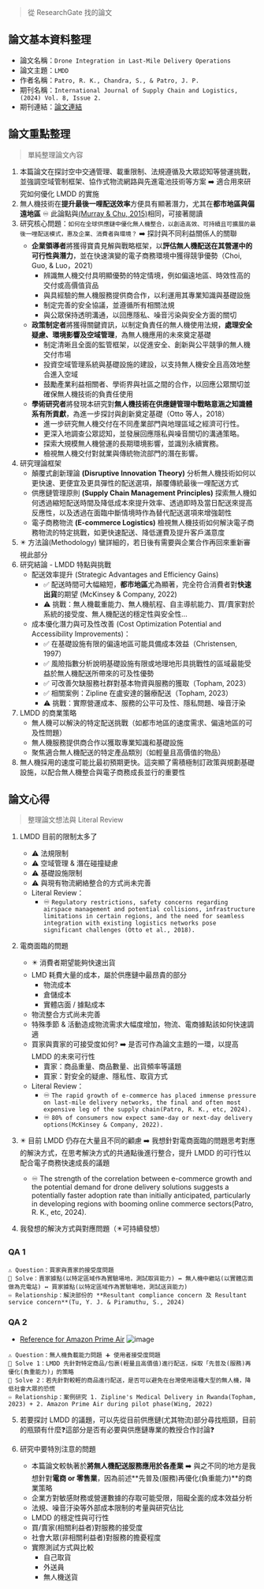 > 從 ResearchGate 找的論文

## 論文基本資料整理
- 論文名稱：`Drone Integration in Last-Mile Delivery Operations`
- 論文主題：`LMDD`
- 作者名稱：`Patro, R. K., Chandra, S., & Patro, J. P.`
- 期刊名稱：`International Journal of Supply Chain and Logistics, (2024) Vol. 8, Issue 2.`
- 期刊連結：[論文連結](https://carijournals.org/journals/index.php/IJSCL/article/view/2286)

## 論文重點整理
> 單純整理論文內容
1. 本篇論文在探討空中交通管理、載重限制、法規遵循及大眾認知等營運挑戰，並強調空域管制框架、協作式物流網路與先進電池技術等方案 ➡️ 適合用來研究如何優化 LMDD 的實施
2. 無人機技術在**提升最後一哩配送效率**方便具有顯著潛力，尤其在**都市地區與偏遠地區** ♾️ 此論點與[(Murray & Chu, 2015)](https://www.sciencedirect.com/science/article/abs/pii/S0968090X15000844?via%3Dihub)相同，可接著閱讀
3. 研究核心問題：`如何在全球供應鏈中優化無人機整合，以創造高效、可持續且可擴展的最後一哩配送模式，惠及企業、消費者與環境？` ➡️ 探討與不同利益關係人的關聯
   - **企業領導者**將獲得寶貴見解與戰略框架，以**評估無人機配送在其營運中的可行性與潛力**，並在快速演變的電子商務環境中獲得競爭優勢（Choi, Guo, & Luo，2021）
      - 辨識無人機交付具明顯優勢的特定情境，例如偏遠地區、時效性高的交付或高價值貨品
      - 與具經驗的無人機服務提供商合作，以利運用其專業知識與基礎設施
      - 制定完善的安全協議，並遵循所有相關法規
      - 與公眾保持透明溝通，以回應隱私、噪音污染與安全方面的關切
   - **政策制定者**將獲得關鍵資訊，以制定負責任的無人機使用法規，**處理安全疑慮、環境影響及空域管理**，為無人機應用的未來奠定基礎
      - 制定清晰且全面的監管框架，以促進安全、創新與公平競爭的無人機交付市場
      - 投資空域管理系統與基礎設施的建設，以支持無人機安全且高效地整合進入空域
      - 鼓勵產業利益相關者、學術界與社區之間的合作，以回應公眾關切並確保無人機技術的負責任使用
   - **學術研究者**將發現本研究對**無人機技術在供應鏈管理中戰略意涵之知識體系有所貢獻**，為進一步探討與創新奠定基礎（Otto 等人，2018）
      -  進一步研究無人機交付在不同產業部門與地理區域之經濟可行性。
      -  更深入地調查公眾認知，並發展回應隱私與噪音關切的溝通策略。
      -  探索大規模無人機營運的長期環境影響，並識別永續實務。
      -  檢視無人機交付對就業與傳統物流部門的潛在影響。
4. 研究理論框架
   - 顛覆式創新理論 **(Disruptive Innovation Theory)** 分析無人機技術如何以更快速、更便宜及更具彈性的配送選項，顛覆傳統最後一哩配送方式
   - 供應鏈管理原則 **(Supply Chain Management Principles)** 探索無人機如何透過縮短配送時間及降低成本來提升效率、透過即時及當日配送來提高反應性，以及透過在面臨中斷情境時作為替代配送選項來增強韌性
   - 電子商務物流 **(E-commerce Logistics)** 檢視無人機技術如何解決電子商務物流的特定挑戰，如更快速配送、降低運費及提升客戶滿意度
5. ✴️ 方法論(Methodology) 蠻詳細的，若日後有需要與企業合作再回來重新審視此部分
6. 研究結論 - LMDD 特點與挑戰
   - 配送效率提升 (Strategic Advantages and Efficiency Gains)
      - ✅ 配送時間可大幅縮短，**都市地區**尤為顯著，完全符合消費者對**快速出貨**的期望 (McKinsey & Company, 2022)
      - ⚠️ 挑戰：無人機載重能力、無人機航程、自主導航能力、買/賣家對於系統的接受度、無人機配送的穩定性與安全性...
   - 成本優化潛力與可及性改善 (Cost Optimization Potential and Accessibility Improvements)：
      - ✅ 在基礎設施有限的偏遠地區可能具備成本效益（Christensen, 1997）
      - ✅ 風險指數分析說明基礎設施有限或地理地形具挑戰性的區域最能受益於無人機配送所帶來的可及性優勢
      - ✅ 可改善欠缺服務社群對基本物資與服務的獲取（Topham, 2023）
      - ✅ 相關案例：Zipline 在盧安達的醫療配送（Topham, 2023）
      - ⚠️ 挑戰：實際營運成本、服務的公平可及性、隱私問題、噪音汙染
7. LMDD 的商業策略
   - 無人機可以解決的特定配送挑戰（如都市地區的速度需求、偏遠地區的可及性問題）
   - 無人機服務提供商合作以獲取專業知識和基礎設施
   - 聚焦適合無人機配送的特定產品類別（如輕量且高價值的物品）
8. 無人機採用的速度可能比最初預期更快。這突顯了需積極制訂政策與規劃基礎設施，以配合無人機整合與電子商務成長並行的重要性

## 論文心得
> 整理論文想法與 Literal Review
1. LMDD 目前的限制太多了
   - ⚠️ 法規限制 
   - ⚠️ 空域管理 & 潛在碰撞疑慮
   - ⚠️ 基礎設施限制
   - ⚠️ 與現有物流網絡整合的方式尚未完善
   - Literal Review：
     - ♾️ `Regulatory restrictions, safety concerns regarding airspace management and potential collisions, infrastructure limitations in certain regions, and the need for seamless integration with existing logistics networks pose significant challenges (Otto et al., 2018).`

2. 電商面臨的問題
   - ✴️ 消費者期望能夠快速出貨
   - LMD 耗費大量的成本，屬於供應鏈中最昂貴的部分
     - 物流成本
     - 倉儲成本
     - 實體店面 / 據點成本
   - 物流整合方式尚未完善
   - 特殊季節 & 活動造成物流需求大幅度增加，物流、電商據點該如何快速調適
   - 買家與賣家的可接受度如何? ➡️ 是否可作為論文主題的一環，以提高 LMDD 的未來可行性 
      - 賣家：商品重量、商品數量、出貨頻率等議題
      - 買家：對安全的疑慮、隱私性、取貨方式
   - Literal Review：
     - ♾️ `The rapid growth of e-commerce has placed immense pressure on last-mile delivery networks, the final and often most expensive leg of the supply chain(Patro, R. K., etc, 2024).`
     - ♾️ `80% of consumers now expect same-day or next-day delivery options(McKinsey & Company, 2022).`

3. ✴️ 目前 LMDD 仍存在大量且不同的顧慮 ➡️ 我想針對電商面臨的問題思考對應的解決方式，在思考解決方式的共通點後進行整合，提升 LMDD 的可行性以配合電子商務快速成長的議題
   - ♾️ The strength of the correlation between e-commerce growth and the potential demand for drone delivery solutions suggests a potentially faster adoption rate than initially anticipated, particularly in developing regions with booming online commerce sectors(Patro, R. K., etc, 2024).
     
4. 我發想的解決方式與對應問題（✴️可持續發想）
### QA 1
``` PlainText
⚠️ Question：買家與賣家的接受度問題
🔧 Solve：賣家據點(以特定區域作為實驗場地，測試取貨能力) ↔️ 無人機中繼站(以實體店面做為充電站) ↔️ 買家據點(以特定區域作為實驗場地，測試送貨能力)
♾️ Relationship：解決部份的 **Resultant compliance concern 及 Resultant service concern**(Tu, Y. J. & Piramuthu, S., 2024)
```
### QA 2
- [Reference for Amazon Prime Air](https://www.aboutamazon.com/news/transportation/amazon-prime-air-delivery-drone-reveal-photos)
![image](https://github.com/user-attachments/assets/3a94e850-d105-479c-afcc-1c556073a13a)
``` PlainText
⚠️ Question：無人機負載能力問題 ➕ 使用者接受度問題
🔧 Solve 1：LMDD 先針對特定商品/包裹(輕量且高價值)進行配送，採取「先普及(服務)再優化(負重能力)」的策略
🔧 Solve 2：若先針對較輕的商品進行配送，是否可以避免在台灣使用這種大型的無人機，降低社會大眾的恐慌
♾️ Relationship：案例研究 1. Zipline's Medical Delivery in Rwanda(Topham, 2023) + 2. Amazon Prime Air during pilot phase(Wing, 2022)
```  

5. 若要探討 LMDD 的議題，可以先從目前供應鏈(尤其物流)部分尋找瓶頸，目前的瓶頸有什麼❓這部分是否有必要與供應鏈專業的教授合作討論❓

6. 研究中要特別注意的問題
   - 本篇論文較執著於**將無人機配送服務應用於各產業** ➡️ 與之不同的地方是我想針對**電商 or 零售業**，因為前述**先普及(服務)再優化(負重能力)**的商業策略
   - 企業方對敏感財務或營運數據的存取可能受限，阻礙全面的成本效益分析
   - 法規、噪音汙染等外部成本限制的考量與研究佔比
   - LMDD 的穩定性與可行性
   - 買/賣家(相關利益者)對服務的接受度
   - 社會大眾(非相關利益者)對服務的擔憂程度
   - 實際測試方式與比較
      - 自己取貨
      - 外送員
      - 無人機送貨
